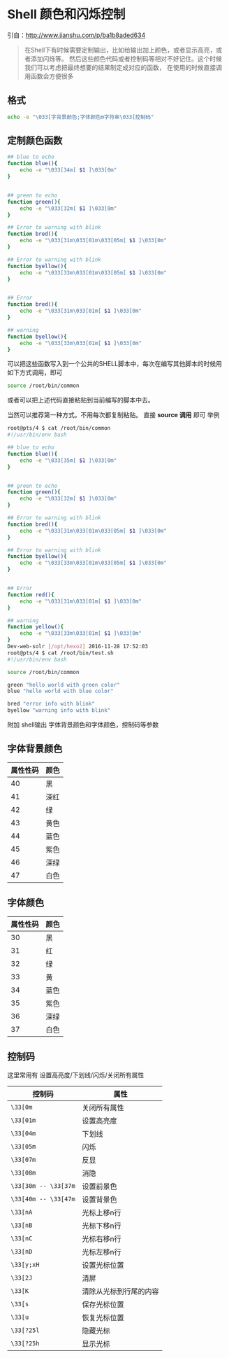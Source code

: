 # Shell 颜色和闪烁控制

引自：http://www.jianshu.com/p/ba1b8aded634

> 在Shell下有时候需要定制输出，比如给输出加上颜色，或者显示高亮，或者添加闪烁等。
 然后这些颜色代码或者控制码等相对不好记住。这个时候我们可以考虑把最终想要的结果制定成对应的函数，
 在使用的时候直接调用函数会方便很多

## 格式

```bash
echo -e "\033[字背景颜色;字体颜色m字符串\033[控制码"
```

## 定制颜色函数

```bash
## blue to echo 
function blue(){
    echo -e "\033[34m[ $1 ]\033[0m"
}


## green to echo 
function green(){
    echo -e "\033[32m[ $1 ]\033[0m"
}

## Error to warning with blink
function bred(){
    echo -e "\033[31m\033[01m\033[05m[ $1 ]\033[0m"
}

## Error to warning with blink
function byellow(){
    echo -e "\033[33m\033[01m\033[05m[ $1 ]\033[0m"
}


## Error
function bred(){
    echo -e "\033[31m\033[01m[ $1 ]\033[0m"
}

## warning
function byellow(){
    echo -e "\033[33m\033[01m[ $1 ]\033[0m"
}
```

可以把这些函数写入到一个公共的SHELL脚本中，每次在编写其他脚本的时候用如下方式调用，即可

```bash
source /root/bin/common
```

或者可以把上述代码直接粘贴到当前编写的脚本中去。

当然可以推荐第一种方式。不用每次都复制粘贴。 直接 **source 调用** 即可
举例

```bash
root@pts/4 $ cat /root/bin/common 
#!/usr/bin/env bash

## blue to echo 
function blue(){
    echo -e "\033[35m[ $1 ]\033[0m"
}


## green to echo 
function green(){
    echo -e "\033[32m[ $1 ]\033[0m"
}

## Error to warning with blink
function bred(){
    echo -e "\033[31m\033[01m\033[05m[ $1 ]\033[0m"
}

## Error to warning with blink
function byellow(){
    echo -e "\033[33m\033[01m\033[05m[ $1 ]\033[0m"
}


## Error
function red(){
    echo -e "\033[31m\033[01m[ $1 ]\033[0m"
}

## warning
function yellow(){
    echo -e "\033[33m\033[01m[ $1 ]\033[0m"
}
Dev-web-solr [/opt/hexo2] 2016-11-28 17:52:03
root@pts/4 $ cat /root/bin/test.sh 
#!/usr/bin/env bash

source /root/bin/common

green "hello world with green color"
blue "hello world with blue color"

bred "error info with blink"
byellow "warning info with blink"
```
附加 shell输出 字体背景颜色和字体颜色，控制码等参数
## 字体背景颜色

属性性码 | 颜色
---|---
40|黑
41|深红
42|绿
43|黄色
44|蓝色
45|紫色
46|深绿
47|白色

## 字体颜色

属性性码 | 颜色
---|---
30|黑
31|红
32|绿
33|黄
34|蓝色
35|紫色
36|深绿
37|白色

## 控制码

这里常用有 设置高亮度/下划线/闪烁/关闭所有属性

控制码 | 属性
---|---
`\33[0m` | 关闭所有属性
`\33[01m` | 设置高亮度
`\33[04m` | 下划线
`\33[05m` | 闪烁
`\33[07m` | 反显
`\33[08m` | 消隐
`\33[30m -- \33[37m` | 设置前景色
`\33[40m -- \33[47m` | 设置背景色
`\33[nA` | 光标上移n行
`\33[nB` | 光标下移n行
`\33[nC` | 光标右移n行
`\33[nD` | 光标左移n行
`\33[y;xH`| 设置光标位置
`\33[2J` | 清屏
`\33[K` | 清除从光标到行尾的内容
`\33[s` | 保存光标位置
`\33[u` | 恢复光标位置
`\33[?25l` | 隐藏光标
`\33[?25h` | 显示光标
